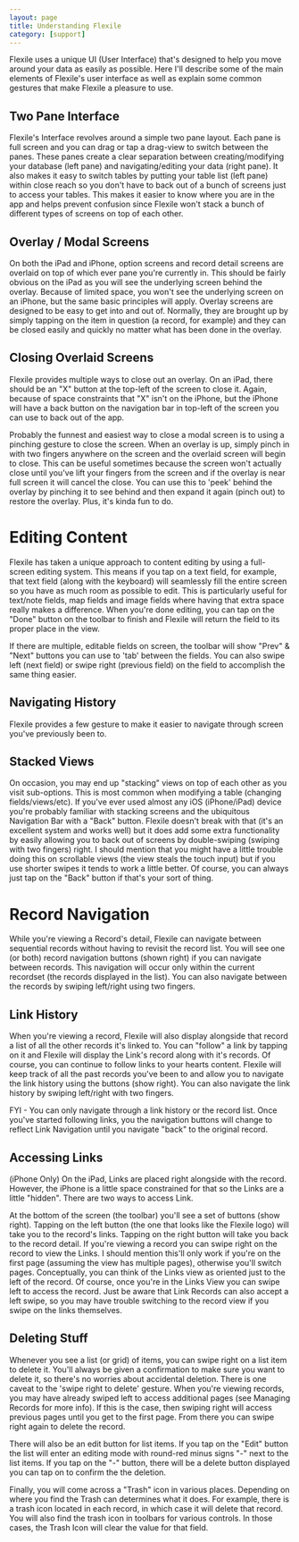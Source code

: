 ```yaml
---
layout: page
title: Understanding Flexile
category: [support]
---
```


Flexile uses a unique UI (User Interface) that's designed to help you move around your data as easily as possible.  Here I'll describe some of the main elements of Flexile's user interface as well as explain some common gestures that make Flexile a pleasure to use.

## Two Pane Interface
Flexile's Interface revolves around a simple two pane layout.  Each pane is full screen and you can drag or tap a drag-view to switch between the panes.  These panes create a clear separation between creating/modifying your database (left pane) and navigating/editing your data (right pane).  It also makes it easy to switch tables by putting your table list (left pane) within close reach so you don't have to back out of a bunch of screens just to access your tables.  This makes it easier to know where you are in the app and helps prevent confusion since Flexile won't stack a bunch of different types of screens on top of each other.

## Overlay / Modal Screens
On both the iPad and iPhone, option screens and record detail screens are overlaid on top of which ever pane you're currently in.  This should be fairly obvious on the iPad as you will see the underlying screen behind the overlay. Because of limited space, you won't see the underlying screen on an iPhone, but the same basic principles will apply.  Overlay screens are designed to be easy to get into and out of.  Normally, they are brought up by simply tapping on the item in question (a record, for example) and they can be closed easily and quickly no matter what has been done in the overlay.

## Closing Overlaid Screens
Flexile provides multiple ways to close out an overlay.  On an iPad, there should be an "X" button at the top-left of the screen to close it.  Again, because of space constraints that "X" isn't on the iPhone, but the iPhone will have a back button on the navigation bar in top-left of the screen you can use to back out of the app.  

Probably the funnest and easiest way to close a modal screen is to using a pinching gesture to close the screen.  When an overlay is up, simply pinch in with two fingers anywhere on the screen and the overlaid screen will begin to close.  This can be useful sometimes because the screen won't actually close until you've lift your fingers from the screen and if the overlay is near full screen it will cancel the close.  You can use this to 'peek' behind the overlay by pinching it to see behind and then expand it again (pinch out) to restore the overlay.  Plus, it's kinda fun to do. 

# Editing Content

Flexile has taken a unique approach to content editing by using a full-screen editing system.  This means if you tap on a text field, for example, that text field (along with the keyboard) will seamlessly fill the entire screen so you have as much room as possible to edit.  This is particularly useful for text/note fields, map fields and image fields where having that extra space really makes a difference.  When you're done editing, you can tap on the "Done" button on the toolbar to finish and Flexile will return the field to its proper place in the view.

If there are multiple, editable fields on screen, the toolbar will show "Prev" & "Next" buttons you can use to 'tab' between the fields.  You can also swipe left (next field) or swipe right (previous field) on the field to accomplish the same thing easier.

## Navigating History
Flexile provides a few gesture to make it easier to navigate through screen you've previously been to.

## Stacked Views
On occasion, you may end up "stacking" views on top of each other as you visit sub-options.  This is most common when modifying a table (changing fields/views/etc).  If you've ever used almost any iOS (iPhone/iPad) device you're probably familiar with stacking screens and the ubiquitous Navigation Bar with a "Back" button.  Flexile doesn't break with that (it's an excellent system and works well) but it does add some extra functionality by easily allowing you to back out of screens by double-swiping (swiping with two fingers) right.  I should mention that you might have a little trouble doing this on scrollable views (the view steals the touch input) but if you use shorter swipes it tends to work a little better.  Of course, you can always just tap on the "Back" button if that's your sort of thing.

# Record Navigation
While you're viewing a Record's detail, Flexile can navigate between sequential records without having to revisit the record list.  You will see one (or both) record navigation buttons (shown right) if you can navigate between records.  This navigation will occur only within the current recordset (the records displayed in the list).  You can also navigate between the records by swiping left/right using two fingers.

## Link History
When you're viewing a record, Flexile will also display alongside that record a list of all the other records it's linked to.  You can "follow" a link by tapping on it and Flexile will display the Link's record along with it's records.  Of course, you can continue to follow links to your hearts content.  Flexile will keep track of all the past records you've been to and allow you to navigate the link history using the buttons (show right).   You can also navigate the link history by swiping left/right with two fingers.

FYI - You can only navigate through a link history or  the record list.  Once you've started following links, you the navigation buttons will change to reflect Link Navigation until you navigate "back" to the original record.  

## Accessing Links 
(iPhone Only)
On the iPad, Links are placed right alongside with the record. However, the iPhone is a little space constrained for that so the Links are a little "hidden".  There are two ways to access Link.

At the bottom of the screen (the toolbar) you'll see a set of buttons (show right).  Tapping on the left button (the one that looks like the Flexile logo) will take you to the record's links.  Tapping on the right button will take you back to the record detail.
If you're viewing a record you can swipe right on the record to view the Links.  I should mention this'll only work if you're on the first page (assuming the view has multiple pages), otherwise you'll switch pages.  Conceptually, you can think of the Links view as oriented just to the left of the record.  Of course, once you're in the Links View you can swipe left to access the record. Just be aware that Link Records can also accept a left swipe, so you may have trouble switching to the record view if you swipe on the links themselves.
 
## Deleting Stuff
Whenever you see a list (or grid) of items, you can swipe right on a list item to delete it.  You'll always be given a confirmation to make sure you want to delete it, so there's no worries about accidental deletion. There is one caveat to the 'swipe right to delete' gesture.  When you're viewing records, you may have already swiped left to access additional pages (see Managing Records for more info).  If this is the case, then swiping right will access previous pages until you get to the first page.  From there you can swipe right again to delete the record.

There will also be an edit button for list items.  If you tap on the "Edit" button the list will enter an editing mode with round-red minus signs "-" next to the list items.   If you tap on the "-" button, there will be a delete button displayed you can tap on to confirm the the deletion.

Finally, you will come across a "Trash" icon in various places. Depending on where you find the Trash can determines what it does. For example, there is a trash icon located in each record, in which case it will delete that record.  You will also find the trash icon in toolbars for various controls.  In those cases, the Trash Icon will clear the value for that field.